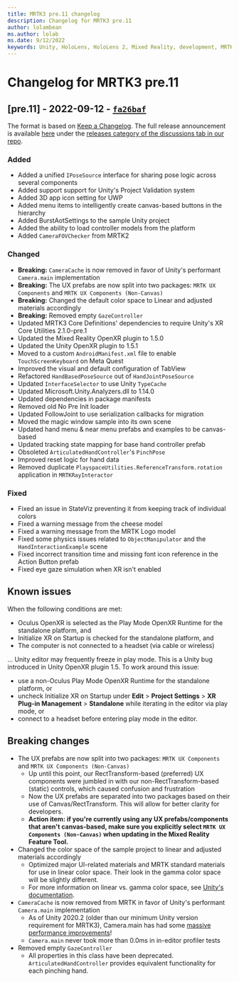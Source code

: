 ```yaml
---
title: MRTK3 pre.11 changelog
description: Changelog for MRTK3 pre.11
author: lolambean
ms.author: lolab
ms.date: 9/12/2022
keywords: Unity, HoloLens, HoloLens 2, Mixed Reality, development, MRTK, MRTK3, MRTK3 preview, MRTK3 public preview, changelog, MRTK3 changelog
---
```


# Changelog for MRTK3 pre.11

## [pre.11] - 2022-09-12 - [`fa26baf`](https://github.com/MixedRealityToolkit/MixedRealityToolkit-Unity/commit/fa26baf)

The format is based on [Keep a Changelog](https://keepachangelog.com/en/1.0.0/). The full release announcement is available [here](https://github.com/microsoft/MixedRealityToolkit-Unity/discussions/11002) under the [releases category of the discussions tab in our repo](https://github.com/microsoft/MixedRealityToolkit-Unity/discussions/categories/releases).

### Added

- Added a unified `IPoseSource` interface for sharing pose logic across several components
- Added support support for Unity's Project Validation system
- Added 3D app icon setting for UWP
- Added menu items to intelligently create canvas-based buttons in the hierarchy
- Added BurstAotSettings to the sample Unity project
- Added the ability to load controller models from the platform
- Added `CameraFOVChecker` from MRTK2

### Changed

- **Breaking:** `CameraCache` is now removed in favor of Unity's performant `Camera.main` implementation
- **Breaking:** The UX prefabs are now split into two packages: `MRTK UX Components` and `MRTK UX Components (Non-Canvas)`
- **Breaking:** Changed the default color space to Linear and adjusted materials accordingly
- **Breaking:** Removed empty `GazeController`
- Updated MRTK3 Core Definitions' dependencies to require Unity's XR Core Utilities 2.1.0-pre.1
- Updated the Mixed Reality OpenXR plugin to 1.5.0
- Updated the Unity OpenXR plugin to 1.5.1
- Moved to a custom `AndroidManifest.xml` file to enable `TouchScreenKeyboard` on Meta Quest
- Improved the visual and default configuration of TabView
- Refactored `HandBasedPoseSource` out of `HandJointPoseSource`
- Updated `InterfaceSelector` to use Unity `TypeCache`
- Updated Microsoft.Unity.Analyzers.dll to 1.14.0
- Updated dependencies in package manifests
- Removed old No Pre Init loader
- Updated FollowJoint to use serialization callbacks for migration
- Moved the magic window sample into its own scene
- Updated hand menu & near menu prefabs and examples to be canvas-based
- Updated tracking state mapping for base hand controller prefab
- Obsoleted `ArticulatedHandController`'s `PinchPose`
- Improved reset logic for hand data
- Removed duplicate `PlayspaceUtilities.ReferenceTransform.rotation` application in `MRTKRayInteractor`

### Fixed

- Fixed an issue in StateViz preventing it from keeping track of individual colors
- Fixed a warning message from the cheese model
- Fixed a warning message from the MRTK Logo model
- Fixed some physics issues related to `ObjectManipulator` and the `HandInteractionExample` scene
- Fixed incorrect transition time and missing font icon reference in the Action Button prefab
- Fixed eye gaze simulation when XR isn't enabled

## Known issues

When the following conditions are met:

- Oculus OpenXR is selected as the Play Mode OpenXR Runtime for the standalone platform, and
- Initialize XR on Startup is checked for the standalone platform, and
- The computer is not connected to a headset (via cable or wireless)

... Unity editor may frequently freeze in play mode. This is a Unity bug introduced in Unity OpenXR plugin 1.5.
To work around this issue:

- use a non-Oculus Play Mode OpenXR Runtime for the standalone platform, or
- uncheck Initialize XR on Startup under **Edit** > **Project Settings** > **XR Plug-in Management** > **Standalone** while iterating in the editor via play mode, or
- connect to a headset before entering play mode in the editor.

## Breaking changes

- The UX prefabs are now split into two packages: `MRTK UX Components` and `MRTK UX Components (Non-Canvas)`
  - Up until this point, our RectTransform-based (preferred) UX components were jumbled in with our non-RectTransform-based (static) controls, which caused confusion and frustration
  - Now the UX prefabs are separated into two packages based on their use of Canvas/RectTransform. This will allow for better clarity for developers.
  - **Action item: if you're currently using any UX prefabs/components that aren't canvas-based, make sure you explicitly select `MRTK UX Components (Non-Canvas)` when updating in the Mixed Reality Feature Tool.**
- Changed the color space of the sample project to linear and adjusted materials accordingly
  - Optimized major UI-related materials and MRTK standard materials for use in linear color space. Their look in the gamma color space will be slightly different.
  - For more information on linear vs. gamma color space, see [Unity's documentation](https://docs.unity3d.com/Manual/LinearRendering-LinearOrGammaWorkflow.html).
- `CameraCache` is now removed from MRTK in favor of Unity's performant `Camera.main` implementation
  - As of Unity 2020.2 (older than our minimum Unity version requirement for MRTK3), Camera.main has had some [massive performance improvements](https://blog.unity.com/technology/new-performance-improvements-in-unity-2020-2)!
  - `Camera.main` never took more than 0.0ms in in-editor profiler tests
- Removed empty `GazeController`
  - All properties in this class have been deprecated. `ArticulatedHandController` provides equivalent functionality for each pinching hand.
